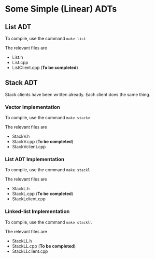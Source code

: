 # Some Simple (Linear) ADTs

## List ADT
To compile, use the command `make list`

The relevant files are
+ List.h
+ List.cpp
+ ListClient.cpp (**To be completed**)


## Stack ADT

 Stack clients have been written already. Each client does the same thing.


### Vector Implementation

To compile, use the command `make stackv`

The relevant files are
+ StackV.h
+ StackV.cpp (**To be completed**)
+ StackVclient.cpp



### List ADT Implementation
To compile, use the command `make stackl`

The relevant files are
+ StackL.h
+ StackL.cpp (**To be completed**)
+ StackLclient.cpp

### Linked-list Implementation
To compile, use the command `make stackll`

The relevant files are
+ StackLL.h
+ StackLL.cpp (**To be completed**)
+ StackLLclient.cpp


